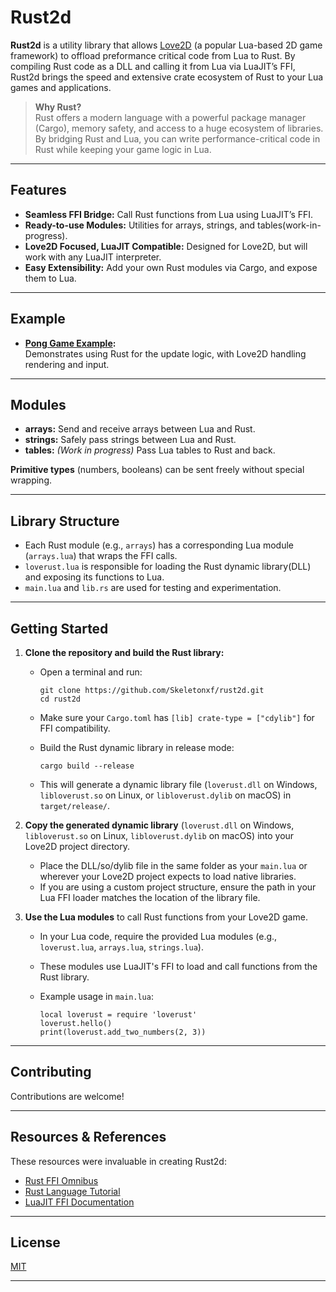 

# Rust2d

**Rust2d** is a utility library that allows [Love2D](https://love2d.org/) (a popular Lua-based 2D game framework) to offload preformance critical code from Lua to Rust. By compiling Rust code as a DLL and calling it from Lua via LuaJIT’s FFI, Rust2d brings the speed and extensive crate ecosystem of Rust to your Lua games and applications.

> **Why Rust?**  
> Rust offers a modern language with a powerful package manager (Cargo), memory safety, and access to a huge ecosystem of libraries. By bridging Rust and Lua, you can write performance-critical code in Rust while keeping your game logic in Lua.

---

## Features

- **Seamless FFI Bridge:** Call Rust functions from Lua using LuaJIT’s FFI.
- **Ready-to-use Modules:** Utilities for arrays, strings, and tables(work-in-progress).
- **Love2D Focused, LuaJIT Compatible:** Designed for Love2D, but will work with any LuaJIT interpreter.
- **Easy Extensibility:** Add your own Rust modules via Cargo, and expose them to Lua.

---

## Example

- **[Pong Game Example](https://github.com/Skeletonxf/rust2d/tree/pong):**  
  Demonstrates using Rust for the update logic, with Love2D handling rendering and input.

---

## Modules

- **arrays:** Send and receive arrays between Lua and Rust.
- **strings:** Safely pass strings between Lua and Rust.
- **tables:** *(Work in progress)* Pass Lua tables to Rust and back.

**Primitive types** (numbers, booleans) can be sent freely without special wrapping.

---

## Library Structure

- Each Rust module (e.g., `arrays`) has a corresponding Lua module (`arrays.lua`) that wraps the FFI calls.
- `loverust.lua` is responsible for loading the Rust dynamic library(DLL) and exposing its functions to Lua.
- `main.lua` and `lib.rs` are used for testing and experimentation.

---

## Getting Started

1. **Clone the repository and build the Rust library:**
   
   - Open a terminal and run:
     
     ```
     git clone https://github.com/Skeletonxf/rust2d.git
     cd rust2d
     ```
   - Make sure your `Cargo.toml` has `[lib] crate-type = ["cdylib"]` for FFI compatibility.
   - Build the Rust dynamic library in release mode:
     
     ```
     cargo build --release
     ```
   - This will generate a dynamic library file (`loverust.dll` on Windows, `libloverust.so` on Linux, or `libloverust.dylib` on macOS) in `target/release/`.

2. **Copy the generated dynamic library** (`loverust.dll` on Windows, `libloverust.so` on Linux, `libloverust.dylib` on macOS) into your Love2D project directory.
   
   - Place the DLL/so/dylib file in the same folder as your `main.lua` or wherever your Love2D project expects to load native libraries.
   - If you are using a custom project structure, ensure the path in your Lua FFI loader matches the location of the library file.

3. **Use the Lua modules** to call Rust functions from your Love2D game.
   
   - In your Lua code, require the provided Lua modules (e.g., `loverust.lua`, `arrays.lua`, `strings.lua`).
   - These modules use LuaJIT's FFI to load and call functions from the Rust library.
   - Example usage in `main.lua`:
     
     ```
     local loverust = require 'loverust'
     loverust.hello()
     print(loverust.add_two_numbers(2, 3))
     ```

---

## Contributing

Contributions are welcome! 

---

## Resources & References

These resources were invaluable in creating Rust2d:

- [Rust FFI Omnibus](http://jakegoulding.com/rust-ffi-omnibus/)
- [Rust Language Tutorial](https://doc.rust-lang.org/tutorial.html)
- [LuaJIT FFI Documentation](http://luajit.org/ext_ffi.html)

---

## License

[MIT](LICENSE)

---

